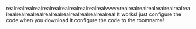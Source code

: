 realrealrealrealrealrealrealrealrealrealrealvvvvvrealrealrealrealrealrealrealrealrealrealrealrealrealrealrealrealrealrealrealreal
It works! 
just configure the code when you download it configure the code to the roomname!

